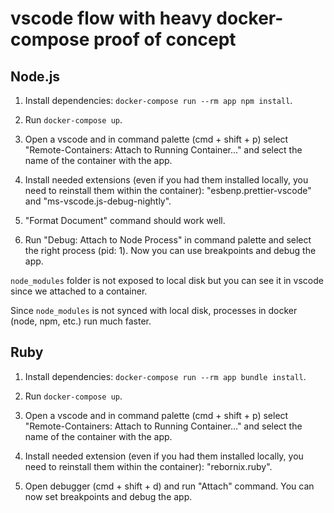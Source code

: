 # vscode flow with heavy docker-compose proof of concept

## Node.js

1. Install dependencies: `docker-compose run --rm app npm install`.

2. Run `docker-compose up`.

3. Open a vscode and in command palette (cmd + shift + p) select "Remote-Containers: Attach to Running Container..." and select the name of the container with the app.

4. Install needed extensions (even if you had them installed locally, you need to reinstall them within the container): "esbenp.prettier-vscode" and "ms-vscode.js-debug-nightly".

5. "Format Document" command should work well.

6. Run "Debug: Attach to Node Process" in command palette and select the right process (pid: 1). Now you can use breakpoints and debug the app.

`node_modules` folder is not exposed to local disk but you can see it in vscode since we attached to a container.

Since `node_modules` is not synced with local disk, processes in docker (node, npm, etc.) run much faster.

## Ruby

1. Install dependencies: `docker-compose run --rm app bundle install`.

2. Run `docker-compose up`.

3. Open a vscode and in command palette (cmd + shift + p) select "Remote-Containers: Attach to Running Container..." and select the name of the container with the app.

4. Install needed extension  (even if you had them installed locally, you need to reinstall them within the container): "rebornix.ruby".

5. Open debugger (cmd + shift + d) and run "Attach" command. You can now set breakpoints and debug the app.
